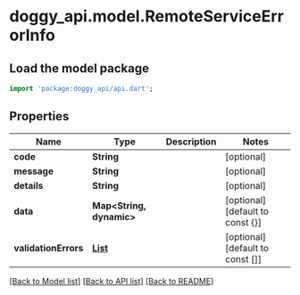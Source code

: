 # doggy_api.model.RemoteServiceErrorInfo

## Load the model package
```dart
import 'package:doggy_api/api.dart';
```

## Properties
Name | Type | Description | Notes
------------ | ------------- | ------------- | -------------
**code** | **String** |  | [optional] 
**message** | **String** |  | [optional] 
**details** | **String** |  | [optional] 
**data** | **Map<String, dynamic>** |  | [optional] [default to const {}]
**validationErrors** | [**List<RemoteServiceValidationErrorInfo>**](RemoteServiceValidationErrorInfo.md) |  | [optional] [default to const []]

[[Back to Model list]](../README.md#documentation-for-models) [[Back to API list]](../README.md#documentation-for-api-endpoints) [[Back to README]](../README.md)


